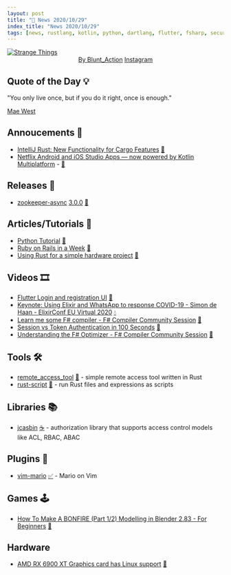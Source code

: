 ```yaml
---
layout: post
title: "📜 News 2020/10/29"
index_title: "News 2020/10/29"
tags: [news, rustlang, kotlin, python, dartlang, flutter, fsharp, security, java, vim, neovim, blender, gamedev, linux, amd, netflix, android, ios]
---
```


<a href="https://www.reddit.com/r/Art/comments/jjq87h/strange_things_digital_blunt_action_2020/">
  <img src="https://user-images.githubusercontent.com/430272/97593647-a8c84d00-19e0-11eb-88a2-e7c59cf7cdd5.jpg"
     alt="Strange Things"
     class="image">
</a>

<div style="text-align:center">
   <a href="https://www.reddit.com/user/blunt_action">By Blunt_Action</a>
   <a href="https://www.instagram.com/blunt_action">Instagram</a>
</div>

## Quote of the Day 💡

"You only live once, but if you do it right, once is enough."

[Mae West](https://en.wikipedia.org/wiki/Mae_West)

## Annoucements 🥁

- [IntelliJ Rust: New Functionality for Cargo Features](https://blog.jetbrains.com/clion/2020/10/intellij-rust-new-functionality-for-cargo-features) [🦀](https://www.rust-lang.org "#rust")
- [Netflix Android and iOS Studio Apps — now powered by Kotlin Multiplatform](https://netflixtechblog.com/netflix-android-and-ios-studio-apps-kotlin-multiplatform-d6d4d8d25d23) - [🗼](https://kotlinlang.org "#kotlin") 

## Releases 🥳

- [zookeeper-async](https://crates.io/crates/zookeeper-async) [3.0.0](https://crates.io/crates/zookeeper-async/3.0.0) [🦀](https://www.rust-lang.org "#rust")

## Articles/Tutorials 📜

- [Python Tutorial](https://www.learnandmakeit.com/python-tutorial) [🐍](https://www.python.org "#python")
- [Ruby on Rails in a Week](https://www.simplethread.com/ruby-on-rails-in-a-week) [🔻](https://www.ruby-lang.org "#ruby")
- [Using Rust for a simple hardware project](https://blog.tonari.no/rust-simple-hardware-project) [🦀](https://www.rust-lang.org "#rust")

## Videos 🎞

- [Flutter Login and registration UI](https://www.youtube.com/watch?v=05uSC6yUIrw) [🎯](https://flutter.dev "#dart #flutter")
- [Keynote: Using Elixir and WhatsApp to response COVID-19 - Simon de Haan - ElixirConf EU Virtual 2020](https://www.youtube.com/watch?v=gaJVxzNbfRM) [💧](https://elixir-lang.org "#elixirlang")
- [Learn me some F# compiler - F# Compiler Community Session](https://www.youtube.com/watch?v=-dKf15xSWPY) [🔷](https://fsharp.org "#fsharp")
- [Session vs Token Authentication in 100 Seconds](https://www.youtube.com/watch?v=UBUNrFtufWo) [🔑]("#security")
- [Understanding the F# Optimizer - F# Compiler Community Session](https://www.youtube.com/watch?v=sfAe5lDue7k) [🔷](https://fsharp.org "#fsharp")

## Tools 🛠

- [remote_access_tool](https://github.com/Wafelack/remote_access_tool) [🦀](https://www.rust-lang.org "#rust") - simple remote access tool written in Rust
- [rust-script](https://rust-script.org) [🦀](https://www.rust-lang.org "#rust") - run Rust files and expressions as scripts

## Libraries 📚

- [jcasbin](https://github.com/casbin/jcasbin) [☕️](https://www.java.com "#java") - authorization library that supports access control models like ACL, RBAC, ABAC

## Plugins 🔌

- [vim-mario](https://github.com/rbtnn/vim-mario) [✅](https://www.vim.org "#vim") - Mario on Vim

## Games 🕹

- [How To Make A BONFIRE (Part 1/2) Modelling in Blender 2.83 - For Beginners](https://www.youtube.com/watch?v=belNDoa5DI4) [🦖](https://www.blender.org "#blender #gamedev")

## Hardware

- [AMD RX 6900 XT Graphics card has Linux support](https://www.amd.com/en/products/graphics/amd-radeon-rx-6900-xt) [🐧](https://en.wikipedia.org/wiki/Linux "#linux")






